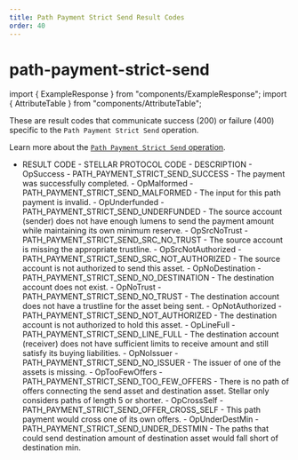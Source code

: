 ```yaml
---
title: Path Payment Strict Send Result Codes
order: 40
---
```


# path-payment-strict-send

import { ExampleResponse } from "components/ExampleResponse"; import { AttributeTable } from "components/AttributeTable";

These are result codes that communicate success \(200\) or failure \(400\) specific to the `Path Payment Strict Send` operation.

Learn more about the [`Path Payment Strict Send` operation](../../../../docs/start/list-of-operations.md#path-payment-strict-send).

 - RESULT CODE - STELLAR PROTOCOL CODE - DESCRIPTION - OpSuccess - PATH\_PAYMENT\_STRICT\_SEND\_SUCCESS - The payment was successfully completed. - OpMalformed - PATH\_PAYMENT\_STRICT\_SEND\_MALFORMED - The input for this path payment is invalid. - OpUnderfunded - PATH\_PAYMENT\_STRICT\_SEND\_UNDERFUNDED - The source account \(sender\) does not have enough lumens to send the payment amount while maintaining its own minimum reserve. - OpSrcNoTrust - PATH\_PAYMENT\_STRICT\_SEND\_SRC\_NO\_TRUST - The source account is missing the appropriate trustline. - OpSrcNotAuthorized - PATH\_PAYMENT\_STRICT\_SEND\_SRC\_NOT\_AUTHORIZED - The source account is not authorized to send this asset. - OpNoDestination - PATH\_PAYMENT\_STRICT\_SEND\_NO\_DESTINATION - The destination account does not exist. - OpNoTrust - PATH\_PAYMENT\_STRICT\_SEND\_NO\_TRUST - The destination account does not have a trustline for the asset being sent. - OpNotAuthorized - PATH\_PAYMENT\_STRICT\_SEND\_NOT\_AUTHORIZED - The destination account is not authorized to hold this asset. - OpLineFull - PATH\_PAYMENT\_STRICT\_SEND\_LINE\_FULL - The destination account \(receiver\) does not have sufficient limits to receive amount and still satisfy its buying liabilities. - OpNoIssuer - PATH\_PAYMENT\_STRICT\_SEND\_NO\_ISSUER - The issuer of one of the assets is missing. - OpTooFewOffers - PATH\_PAYMENT\_STRICT\_SEND\_TOO\_FEW\_OFFERS - There is no path of offers connecting the send asset and destination asset. Stellar only considers paths of length 5 or shorter. - OpCrossSelf - PATH\_PAYMENT\_STRICT\_SEND\_OFFER\_CROSS\_SELF - This path payment would cross one of its own offers. - OpUnderDestMin - PATH\_PAYMENT\_STRICT\_SEND\_UNDER\_DESTMIN - The paths that could send destination amount of destination asset would fall short of destination min.

